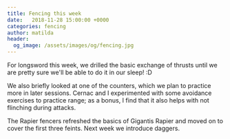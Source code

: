 ```yaml
---
title: Fencing this week
date:   2018-11-28 15:00:00 +0000
categories: fencing
author: matilda
header:
  og_image: /assets/images/og/fencing.jpg
---
```

For longsword this week, we drilled the basic exchange of thrusts until we are pretty sure we'll be able to do it in our sleep! :D

We also briefly looked at one of the counters, which we plan to practice more in later sessions. Cernac and I experimented with some avoidance exercises to practice range; as a bonus, I find that it also helps with not flinching during attacks.

The Rapier fencers refreshed the basics of Gigantis Rapier and moved on to cover the first  three feints. Next week we introduce daggers.